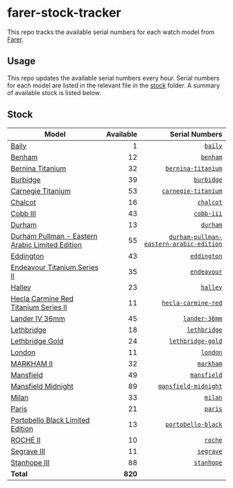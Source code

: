 # farer-stock-tracker

This repo tracks the available serial numbers for each watch model from [Farer](https://farer.com).

## Usage

This repo updates the available serial numbers every hour. Serial numbers for each model are listed in the relevant file in the [stock](./stock) folder. A summary of available stock is listed below.

## Stock

| Model | Available | Serial Numbers |
| ----- | --------: | -------------: |
| [Baily](https://usd.farer.com/products/baily) | 1 | [`baily`](./stock/baily) |
| [Benham](https://usd.farer.com/products/benham) | 12 | [`benham`](./stock/benham) |
| [Bernina Titanium](https://usd.farer.com/products/bernina-titanium) | 32 | [`bernina-titanium`](./stock/bernina-titanium) |
| [Burbidge](https://usd.farer.com/products/burbidge) | 39 | [`burbidge`](./stock/burbidge) |
| [Carnegie Titanium](https://usd.farer.com/products/carnegie-titanium) | 53 | [`carnegie-titanium`](./stock/carnegie-titanium) |
| [Chalcot](https://usd.farer.com/products/chalcot) | 16 | [`chalcot`](./stock/chalcot) |
| [Cobb III](https://usd.farer.com/products/cobb-iii) | 43 | [`cobb-iii`](./stock/cobb-iii) |
| [Durham](https://usd.farer.com/products/durham) | 13 | [`durham`](./stock/durham) |
| [Durham Pullman - Eastern Arabic Limited Edition](https://usd.farer.com/products/durham-pullman-eastern-arabic-edition) | 55 | [`durham-pullman-eastern-arabic-edition`](./stock/durham-pullman-eastern-arabic-edition) |
| [Eddington](https://usd.farer.com/products/eddington) | 43 | [`eddington`](./stock/eddington) |
| [Endeavour Titanium Series II](https://usd.farer.com/products/endeavour) | 35 | [`endeavour`](./stock/endeavour) |
| [Halley](https://usd.farer.com/products/halley) | 23 | [`halley`](./stock/halley) |
| [Hecla Carmine Red Titanium Series II](https://usd.farer.com/products/hecla-carmine-red) | 11 | [`hecla-carmine-red`](./stock/hecla-carmine-red) |
| [Lander IV 36mm](https://usd.farer.com/products/lander-36mm) | 45 | [`lander-36mm`](./stock/lander-36mm) |
| [Lethbridge](https://usd.farer.com/products/lethbridge) | 18 | [`lethbridge`](./stock/lethbridge) |
| [Lethbridge Gold](https://usd.farer.com/products/lethbridge-gold) | 24 | [`lethbridge-gold`](./stock/lethbridge-gold) |
| [London](https://usd.farer.com/products/london) | 11 | [`london`](./stock/london) |
| [MARKHAM II](https://usd.farer.com/products/markham) | 32 | [`markham`](./stock/markham) |
| [Mansfield](https://usd.farer.com/products/mansfield) | 49 | [`mansfield`](./stock/mansfield) |
| [Mansfield Midnight](https://usd.farer.com/products/mansfield-midnight) | 89 | [`mansfield-midnight`](./stock/mansfield-midnight) |
| [Milan](https://usd.farer.com/products/milan) | 33 | [`milan`](./stock/milan) |
| [Paris](https://usd.farer.com/products/paris) | 21 | [`paris`](./stock/paris) |
| [Portobello Black Limited Edition](https://usd.farer.com/products/portobello-black) | 13 | [`portobello-black`](./stock/portobello-black) |
| [ROCHÉ II](https://usd.farer.com/products/roche) | 10 | [`roche`](./stock/roche) |
| [Segrave III](https://usd.farer.com/products/segrave) | 11 | [`segrave`](./stock/segrave) |
| [Stanhope III](https://usd.farer.com/products/stanhope) | 88 | [`stanhope`](./stock/stanhope) |
| **Total** | **820** | |
